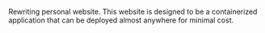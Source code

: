 Rewriting personal website. This website is designed to be a containerized application that can be deployed almost anywhere for minimal cost.
